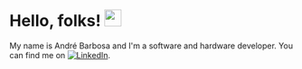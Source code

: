 <!---
![Header](https://github.com/MartinHeinz/MartinHeinz/blob/master/readme_header.png "Header")
--->



# Hello, folks! <img src="https://raw.githubusercontent.com/MartinHeinz/MartinHeinz/master/wave.gif" width="30px">

My name is André Barbosa and I'm a software and hardware developer. You can find me on [![LinkedIn][1.2]][1].

<!---
![](https://img.shields.io/badge/<WORD_ON_LEFT>-<WORD_ON_RIGHT>-informational?style=flat&logo=<LOGO_NAME>&logoColor=white&color=2bbc8a)
![](https://img.shields.io/badge/<WORD_ON_LEFT>-<WORD_ON_RIGHT>-informational?style=flat&logo=data:image/svg%2bxml;base64,<BASE64_DATA>)
--->


<!-- Icons -->

[1.2]: https://raw.githubusercontent.com/MartinHeinz/MartinHeinz/master/linkedin-3-16.png (LinkedIn icon without padding)

<!-- Links to your social media accounts -->

[1]: https://www.linkedin.com/in/andredbarbosa/

